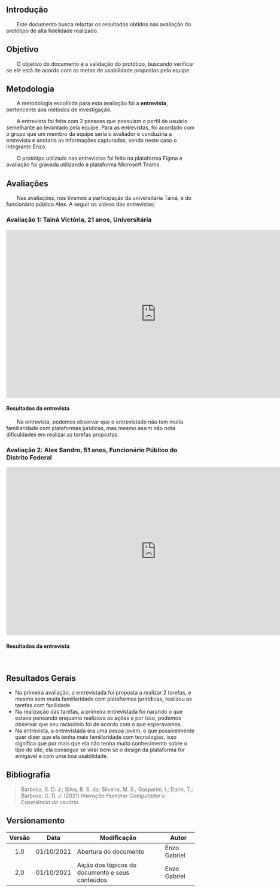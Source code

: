 ## Introdução
&emsp;&emsp;Este documento busca relaztar os resultados obtidos nas avaliação do protótipo de alta fidelidade realizado.

## Objetivo
&emsp;&emsp;O objetivo do documento é a validação do protótipo, buscando verificar se ele está de acordo com as metas de usabilidade propostas pela equipe.

## Metodologia
&emsp;&emsp;A metodologia escolhida para esta avaliação foi a <strong>entrevista</strong>, pertencente aos métodos de investigação.

&emsp;&emsp;A entrevista foi feita com 2 pessoas que possuiam o perfil de usuário semelhante ao levantado pela equipe. Para as entrevistas, foi acordado com o grupo que um membro da equipe seria o avaliador e conduziria a entrevista e anotaria as informações capturadas, sendo neste caso o integrante Enzo.

&emsp;&emsp;O protótipo utilizado nas entrevistas foi feito na plataforma Figma e avaliação foi gravada utilizando a plataforma Microsoft Teams.

## Avaliações

&emsp;&emsp;Nas avaliações, nós tivemos a participação da universitária Tainá, e do funcionário público Alex. A seguir os vídeos das entrevistas:

### Avaliação 1: Tainá Victória, 21 anos, Universitária
<iframe width="800" height="450" src="https://youtu.be/nv2AKynkXYI" title="YouTube video player" frameborder="0" allow="accelerometer; autoplay; clipboard-write; encrypted-media; gyroscope; picture-in-picture" allowfullscreen></iframe>

#### Resultados da entrevista
&emsp;&emsp;Na entrevista, podemos observar que o entrevistado não tem muita familiaridade com plataformas jurídicas, mas mesmo assim não nota dificuldades em realizar as tarefas propostas.

### Avaliação 2: Alex Sandro, 51 anos, Funcionário Público do Distrito Federal
<iframe width="800" height="450" src="https://youtu.be/nv2AKynkXYI" title="YouTube video player" frameborder="0" allow="accelerometer; autoplay; clipboard-write; encrypted-media; gyroscope; picture-in-picture" allowfullscreen></iframe>

#### Resultados da entrevista
&emsp;&emsp;

## Resultados Gerais

- Na primeira avaliação, a entrevistada foi proposta a realizar 2 tarefas, e mesmo sem muita familiaridade com plataformas juríridicas, realizou as tarefas com facilidade. 
- Na realização das tarefas, a primeira entrevistada foi narando o que estava pensando enquanto realizava as ações e por isso, podemos observar que seu raciocínio foi de acordo com o que esperavamos.
- Na entrevista, a entrevistada era uma pesoa jovem, o que possivelmente quer dizer que ela tenha mais familiaridade com tecnologias, isso significa que por mais que ela não tenha muito conhecimento sobre o tipo do site, ela consegue se virar bem se o design da plataforma for amigável e com uma boa usabilidade.

## Bibliografia
> Barbosa, S. D. J.; Silva, B. S. da; Silveira, M. S.; Gasparini, I.; Darin, T.; Barbosa, G. D. J. (2021) *Interação Humano-Computador e Experiência do usuário.*

## Versionamento
|Versão|Data|Modificação|Autor|
|:-:|--|--|--|
|1.0|01/10/2021|Abertura do documento|Enzo Gabriel|
|2.0|01/10/2021|Aição dos tópicos do documento e seus conteúdos|Enzo Gabriel|